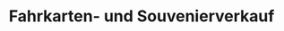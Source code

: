 ---
title: "Fahrkarten- und Souvenierverkauf"
url: /kurort-oberwiesenthal/fahrkarten-und-souvenierverkauf/
shop: Andenken
---